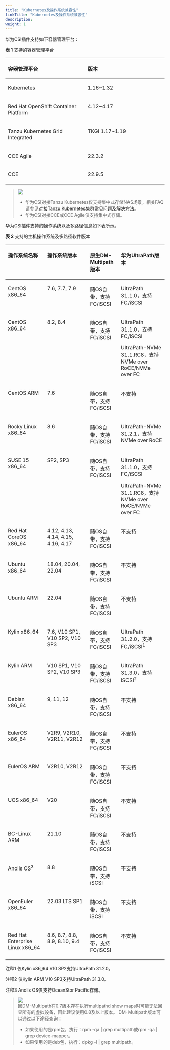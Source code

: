```yaml
---
title: "Kubernetes及操作系统兼容性"
linkTitle: "Kubernetes及操作系统兼容性"
description: 
weight: 1
---
```


华为CSI插件支持如下容器管理平台：

**表 1**  支持的容器管理平台

<a name="table1074710451516"></a>
<table><thead align="left"><tr id="row474794517118"><th class="cellrowborder" valign="top" width="50%" id="mcps1.2.3.1.1"><p id="p107476451618"><a name="p107476451618"></a><a name="p107476451618"></a>容器管理平台</p>
</th>
<th class="cellrowborder" valign="top" width="50%" id="mcps1.2.3.1.2"><p id="p1574820451312"><a name="p1574820451312"></a><a name="p1574820451312"></a>版本</p>
</th>
</tr>
</thead>
<tbody><tr id="row774818457119"><td class="cellrowborder" valign="top" width="50%" headers="mcps1.2.3.1.1 "><p id="p774815451619"><a name="p774815451619"></a><a name="p774815451619"></a>Kubernetes</p>
</td>
<td class="cellrowborder" valign="top" width="50%" headers="mcps1.2.3.1.2 "><p id="p1074815457112"><a name="p1074815457112"></a><a name="p1074815457112"></a>1.16~1.32</p>
</td>
</tr>
<tr id="row1374812458110"><td class="cellrowborder" valign="top" width="50%" headers="mcps1.2.3.1.1 "><p id="p15748194519116"><a name="p15748194519116"></a><a name="p15748194519116"></a>Red Hat OpenShift Container Platform</p>
</td>
<td class="cellrowborder" valign="top" width="50%" headers="mcps1.2.3.1.2 "><p id="p1774819451114"><a name="p1774819451114"></a><a name="p1774819451114"></a>4.12~4.17</p>
</td>
</tr>
<tr id="row1526064545317"><td class="cellrowborder" valign="top" width="50%" headers="mcps1.2.3.1.1 "><p id="p1426094595313"><a name="p1426094595313"></a><a name="p1426094595313"></a>Tanzu Kubernetes Grid Integrated</p>
</td>
<td class="cellrowborder" valign="top" width="50%" headers="mcps1.2.3.1.2 "><p id="p626054555310"><a name="p626054555310"></a><a name="p626054555310"></a>TKGI 1.17~1.19</p>
</td>
</tr>
<tr id="row117973419355"><td class="cellrowborder" valign="top" width="50%" headers="mcps1.2.3.1.1 "><p id="p1118023483511"><a name="p1118023483511"></a><a name="p1118023483511"></a>CCE Agile</p>
</td>
<td class="cellrowborder" valign="top" width="50%" headers="mcps1.2.3.1.2 "><p id="p418018342356"><a name="p418018342356"></a><a name="p418018342356"></a>22.3.2</p>
</td>
</tr>
<tr id="row2097213814106"><td class="cellrowborder" valign="top" width="50%" headers="mcps1.2.3.1.1 "><p id="p6972113831015"><a name="p6972113831015"></a><a name="p6972113831015"></a>CCE</p>
</td>
<td class="cellrowborder" valign="top" width="50%" headers="mcps1.2.3.1.2 "><p id="p79726387102"><a name="p79726387102"></a><a name="p79726387102"></a>22.9.5</p>
</td>
</tr>
</tbody>
</table>

>![](/css-docs/public_sys-resources/zh-cn/icon-notice.gif)  
>-   华为CSI对接Tanzu Kubernetes仅支持集中式存储NAS场景，相关FAQ请参见[对接Tanzu Kubernetes集群常见问题及解决方法](/docs/troubleshooting/common-problems-and-solutions-for-interconnecting-with-the-tanzu-kubernetes-cluster)。
>-   华为CSI对接CCE或CCE Agile仅支持集中式存储。

华为CSI插件支持的操作系统以及多路径信息如下表所示。

**表 2**  支持的主机操作系统及多路径软件版本

<a name="table133422378818"></a>
<table><thead align="left"><tr id="row83438371381"><th class="cellrowborder" valign="top" width="24.537546245375463%" id="mcps1.2.5.1.1"><p id="p334317371186"><a name="p334317371186"></a><a name="p334317371186"></a>操作系统名称</p>
</th>
<th class="cellrowborder" valign="top" width="26.957304269573047%" id="mcps1.2.5.1.2"><p id="p1534317371812"><a name="p1534317371812"></a><a name="p1534317371812"></a>操作系统版本</p>
</th>
<th class="cellrowborder" valign="top" width="19.548045195480455%" id="mcps1.2.5.1.3"><p id="p20513132412163"><a name="p20513132412163"></a><a name="p20513132412163"></a>原生DM-Multipath版本</p>
</th>
<th class="cellrowborder" valign="top" width="28.957104289571046%" id="mcps1.2.5.1.4"><p id="p5519020131610"><a name="p5519020131610"></a><a name="p5519020131610"></a>华为UltraPath版本</p>
</th>
</tr>
</thead>
<tbody><tr id="row10343137688"><td class="cellrowborder" valign="top" width="24.537546245375463%" headers="mcps1.2.5.1.1 "><p id="p174422515917"><a name="p174422515917"></a><a name="p174422515917"></a>CentOS x86_64</p>
</td>
<td class="cellrowborder" valign="top" width="26.957304269573047%" headers="mcps1.2.5.1.2 "><p id="p714515424912"><a name="p714515424912"></a><a name="p714515424912"></a>7.6, 7.7, 7.9</p>
</td>
<td class="cellrowborder" valign="top" width="19.548045195480455%" headers="mcps1.2.5.1.3 "><p id="p9513142418162"><a name="p9513142418162"></a><a name="p9513142418162"></a>随OS自带，支持FC/iSCSI</p>
</td>
<td class="cellrowborder" valign="top" width="28.957104289571046%" headers="mcps1.2.5.1.4 "><p id="p951912207160"><a name="p951912207160"></a><a name="p951912207160"></a>UltraPath 31.1.0，支持FC/iSCSI</p>
</td>
</tr>
<tr id="row126961850188"><td class="cellrowborder" valign="top" width="24.537546245375463%" headers="mcps1.2.5.1.1 "><p id="p66968571811"><a name="p66968571811"></a><a name="p66968571811"></a>CentOS x86_64</p>
</td>
<td class="cellrowborder" valign="top" width="26.957304269573047%" headers="mcps1.2.5.1.2 "><p id="p146964518186"><a name="p146964518186"></a><a name="p146964518186"></a>8.2, 8.4</p>
</td>
<td class="cellrowborder" valign="top" width="19.548045195480455%" headers="mcps1.2.5.1.3 "><p id="p7696154184"><a name="p7696154184"></a><a name="p7696154184"></a>随OS自带，支持FC/iSCSI</p>
</td>
<td class="cellrowborder" valign="top" width="28.957104289571046%" headers="mcps1.2.5.1.4 "><p id="p3696175101811"><a name="p3696175101811"></a><a name="p3696175101811"></a>UltraPath 31.1.0，支持FC/iSCSI</p>
<p id="p13433122917188"><a name="p13433122917188"></a><a name="p13433122917188"></a>UltraPath-NVMe 31.1.RC8，支持NVMe over RoCE/NVMe over FC</p>
</td>
</tr>
<tr id="row462220559496"><td class="cellrowborder" valign="top" width="24.537546245375463%" headers="mcps1.2.5.1.1 "><p id="p8622205534918"><a name="p8622205534918"></a><a name="p8622205534918"></a>CentOS ARM</p>
</td>
<td class="cellrowborder" valign="top" width="26.957304269573047%" headers="mcps1.2.5.1.2 "><p id="p162295519499"><a name="p162295519499"></a><a name="p162295519499"></a>7.6</p>
</td>
<td class="cellrowborder" valign="top" width="19.548045195480455%" headers="mcps1.2.5.1.3 "><p id="p1571627205016"><a name="p1571627205016"></a><a name="p1571627205016"></a>随OS自带，支持FC/iSCSI</p>
</td>
<td class="cellrowborder" valign="top" width="28.957104289571046%" headers="mcps1.2.5.1.4 "><p id="p92831342165018"><a name="p92831342165018"></a><a name="p92831342165018"></a>不支持</p>
</td>
</tr>
<tr id="row338018570509"><td class="cellrowborder" valign="top" width="24.537546245375463%" headers="mcps1.2.5.1.1 "><p id="p65591473511"><a name="p65591473511"></a><a name="p65591473511"></a>Rocky Linux x86_64</p>
</td>
<td class="cellrowborder" valign="top" width="26.957304269573047%" headers="mcps1.2.5.1.2 "><p id="p175591079513"><a name="p175591079513"></a><a name="p175591079513"></a>8.6</p>
</td>
<td class="cellrowborder" valign="top" width="19.548045195480455%" headers="mcps1.2.5.1.3 "><p id="p1355913785117"><a name="p1355913785117"></a><a name="p1355913785117"></a>随OS自带，支持FC/iSCSI</p>
</td>
<td class="cellrowborder" valign="top" width="28.957104289571046%" headers="mcps1.2.5.1.4 "><p id="p05591714513"><a name="p05591714513"></a><a name="p05591714513"></a>UltraPath-NVMe 31.2.1，支持NVMe over RoCE</p>
</td>
</tr>
<tr id="row33431037682"><td class="cellrowborder" valign="top" width="24.537546245375463%" headers="mcps1.2.5.1.1 "><p id="p184420254915"><a name="p184420254915"></a><a name="p184420254915"></a>SUSE 15 x86_64</p>
</td>
<td class="cellrowborder" valign="top" width="26.957304269573047%" headers="mcps1.2.5.1.2 "><p id="p2014514429912"><a name="p2014514429912"></a><a name="p2014514429912"></a>SP2, SP3</p>
</td>
<td class="cellrowborder" valign="top" width="19.548045195480455%" headers="mcps1.2.5.1.3 "><p id="p351302411165"><a name="p351302411165"></a><a name="p351302411165"></a>随OS自带，支持FC/iSCSI</p>
</td>
<td class="cellrowborder" valign="top" width="28.957104289571046%" headers="mcps1.2.5.1.4 "><p id="p43207517196"><a name="p43207517196"></a><a name="p43207517196"></a>UltraPath 31.1.0，支持FC/iSCSI</p>
<p id="p1232018541915"><a name="p1232018541915"></a><a name="p1232018541915"></a>UltraPath-NVMe 31.1.RC8，支持NVMe over RoCE/NVMe over FC</p>
</td>
</tr>
<tr id="row10343113716818"><td class="cellrowborder" valign="top" width="24.537546245375463%" headers="mcps1.2.5.1.1 "><p id="p7442251798"><a name="p7442251798"></a><a name="p7442251798"></a>Red Hat CoreOS x86_64</p>
</td>
<td class="cellrowborder" valign="top" width="26.957304269573047%" headers="mcps1.2.5.1.2 "><p id="p1214517426916"><a name="p1214517426916"></a><a name="p1214517426916"></a>4.12, 4.13, 4.14, 4.15, 4.16, 4.17</p>
</td>
<td class="cellrowborder" valign="top" width="19.548045195480455%" headers="mcps1.2.5.1.3 "><p id="p115134245168"><a name="p115134245168"></a><a name="p115134245168"></a>随OS自带，支持FC/iSCSI</p>
</td>
<td class="cellrowborder" valign="top" width="28.957104289571046%" headers="mcps1.2.5.1.4 "><p id="p19519220141616"><a name="p19519220141616"></a><a name="p19519220141616"></a>不支持</p>
</td>
</tr>
<tr id="row234312371784"><td class="cellrowborder" valign="top" width="24.537546245375463%" headers="mcps1.2.5.1.1 "><p id="p24411253910"><a name="p24411253910"></a><a name="p24411253910"></a>Ubuntu x86_64</p>
</td>
<td class="cellrowborder" valign="top" width="26.957304269573047%" headers="mcps1.2.5.1.2 "><p id="p141451428911"><a name="p141451428911"></a><a name="p141451428911"></a>18.04, 20.04, 22.04</p>
</td>
<td class="cellrowborder" valign="top" width="19.548045195480455%" headers="mcps1.2.5.1.3 "><p id="p751392431616"><a name="p751392431616"></a><a name="p751392431616"></a>随OS自带，支持FC/iSCSI</p>
</td>
<td class="cellrowborder" valign="top" width="28.957104289571046%" headers="mcps1.2.5.1.4 "><p id="p351992071616"><a name="p351992071616"></a><a name="p351992071616"></a>不支持</p>
</td>
</tr>
<tr id="row1279582641416"><td class="cellrowborder" valign="top" width="24.537546245375463%" headers="mcps1.2.5.1.1 "><p id="p7795172661419"><a name="p7795172661419"></a><a name="p7795172661419"></a>Ubuntu ARM</p>
</td>
<td class="cellrowborder" valign="top" width="26.957304269573047%" headers="mcps1.2.5.1.2 "><p id="p14796182613148"><a name="p14796182613148"></a><a name="p14796182613148"></a>22.04</p>
</td>
<td class="cellrowborder" valign="top" width="19.548045195480455%" headers="mcps1.2.5.1.3 "><p id="p173292051151419"><a name="p173292051151419"></a><a name="p173292051151419"></a>随OS自带，支持FC/iSCSI</p>
</td>
<td class="cellrowborder" valign="top" width="28.957104289571046%" headers="mcps1.2.5.1.4 "><p id="p83292514146"><a name="p83292514146"></a><a name="p83292514146"></a>不支持</p>
</td>
</tr>
<tr id="row10343173719816"><td class="cellrowborder" valign="top" width="24.537546245375463%" headers="mcps1.2.5.1.1 "><p id="p11441251399"><a name="p11441251399"></a><a name="p11441251399"></a>Kylin x86_64</p>
</td>
<td class="cellrowborder" valign="top" width="26.957304269573047%" headers="mcps1.2.5.1.2 "><p id="p114517420917"><a name="p114517420917"></a><a name="p114517420917"></a>7.6, V10 SP1, V10 SP2, V10 SP3</p>
</td>
<td class="cellrowborder" valign="top" width="19.548045195480455%" headers="mcps1.2.5.1.3 "><p id="p851302401613"><a name="p851302401613"></a><a name="p851302401613"></a>随OS自带，支持FC/iSCSI</p>
</td>
<td class="cellrowborder" valign="top" width="28.957104289571046%" headers="mcps1.2.5.1.4 "><p id="p6519820151615"><a name="p6519820151615"></a><a name="p6519820151615"></a>UltraPath 31.2.0，支持FC/iSCSI<sup id="sup177565618716"><a name="sup177565618716"></a><a name="sup177565618716"></a>1</sup></p>
</td>
</tr>
<tr id="row514418498117"><td class="cellrowborder" valign="top" width="24.537546245375463%" headers="mcps1.2.5.1.1 "><p id="p0144174981113"><a name="p0144174981113"></a><a name="p0144174981113"></a>Kylin ARM</p>
</td>
<td class="cellrowborder" valign="top" width="26.957304269573047%" headers="mcps1.2.5.1.2 "><p id="p121441149121117"><a name="p121441149121117"></a><a name="p121441149121117"></a>V10 SP1, V10 SP2, V10 SP3</p>
</td>
<td class="cellrowborder" valign="top" width="19.548045195480455%" headers="mcps1.2.5.1.3 "><p id="p1351318249164"><a name="p1351318249164"></a><a name="p1351318249164"></a>随OS自带，支持FC/iSCSI</p>
</td>
<td class="cellrowborder" valign="top" width="28.957104289571046%" headers="mcps1.2.5.1.4 "><p id="p35196203166"><a name="p35196203166"></a><a name="p35196203166"></a>UltraPath 31.3.0，支持iSCSI<sup id="sup185591937155114"><a name="sup185591937155114"></a><a name="sup185591937155114"></a>2</sup></p>
</td>
</tr>
<tr id="row110899123112"><td class="cellrowborder" valign="top" width="24.537546245375463%" headers="mcps1.2.5.1.1 "><p id="p16108109203112"><a name="p16108109203112"></a><a name="p16108109203112"></a><span>Debian </span>x86_64</p>
</td>
<td class="cellrowborder" valign="top" width="26.957304269573047%" headers="mcps1.2.5.1.2 "><p id="p1310859163119"><a name="p1310859163119"></a><a name="p1310859163119"></a><span>9, 11</span>, 12</p>
</td>
<td class="cellrowborder" valign="top" width="19.548045195480455%" headers="mcps1.2.5.1.3 "><p id="p91081299314"><a name="p91081299314"></a><a name="p91081299314"></a>随OS自带，支持FC/iSCSI</p>
</td>
<td class="cellrowborder" valign="top" width="28.957104289571046%" headers="mcps1.2.5.1.4 "><p id="p410816943110"><a name="p410816943110"></a><a name="p410816943110"></a>不支持</p>
</td>
</tr>
<tr id="row257753715216"><td class="cellrowborder" valign="top" width="24.537546245375463%" headers="mcps1.2.5.1.1 "><p id="p15577537165212"><a name="p15577537165212"></a><a name="p15577537165212"></a>EulerOS x86_64</p>
</td>
<td class="cellrowborder" valign="top" width="26.957304269573047%" headers="mcps1.2.5.1.2 "><p id="p15771637195210"><a name="p15771637195210"></a><a name="p15771637195210"></a>V2R9, V2R10, V2R11, V2R12</p>
</td>
<td class="cellrowborder" valign="top" width="19.548045195480455%" headers="mcps1.2.5.1.3 "><p id="p14470145615315"><a name="p14470145615315"></a><a name="p14470145615315"></a>随OS自带，支持FC/iSCSI</p>
</td>
<td class="cellrowborder" valign="top" width="28.957104289571046%" headers="mcps1.2.5.1.4 "><p id="p14701656125313"><a name="p14701656125313"></a><a name="p14701656125313"></a>不支持</p>
</td>
</tr>
<tr id="row292017416534"><td class="cellrowborder" valign="top" width="24.537546245375463%" headers="mcps1.2.5.1.1 "><p id="p7920841155312"><a name="p7920841155312"></a><a name="p7920841155312"></a>EulerOS ARM</p>
</td>
<td class="cellrowborder" valign="top" width="26.957304269573047%" headers="mcps1.2.5.1.2 "><p id="p1792014110534"><a name="p1792014110534"></a><a name="p1792014110534"></a>V2R10, V2R12</p>
</td>
<td class="cellrowborder" valign="top" width="19.548045195480455%" headers="mcps1.2.5.1.3 "><p id="p10150157115312"><a name="p10150157115312"></a><a name="p10150157115312"></a>随OS自带，支持FC/iSCSI</p>
</td>
<td class="cellrowborder" valign="top" width="28.957104289571046%" headers="mcps1.2.5.1.4 "><p id="p415055725312"><a name="p415055725312"></a><a name="p415055725312"></a>不支持</p>
</td>
</tr>
<tr id="row10474145114011"><td class="cellrowborder" valign="top" width="24.537546245375463%" headers="mcps1.2.5.1.1 "><p id="p174741753402"><a name="p174741753402"></a><a name="p174741753402"></a><span>UOS</span> x86_64</p>
</td>
<td class="cellrowborder" valign="top" width="26.957304269573047%" headers="mcps1.2.5.1.2 "><p id="p134758574010"><a name="p134758574010"></a><a name="p134758574010"></a><span>V20</span></p>
</td>
<td class="cellrowborder" valign="top" width="19.548045195480455%" headers="mcps1.2.5.1.3 "><p id="p34753524019"><a name="p34753524019"></a><a name="p34753524019"></a>随OS自带，支持FC/iSCSI</p>
</td>
<td class="cellrowborder" valign="top" width="28.957104289571046%" headers="mcps1.2.5.1.4 "><p id="p947516574016"><a name="p947516574016"></a><a name="p947516574016"></a>不支持</p>
</td>
</tr>
<tr id="row867984183816"><td class="cellrowborder" valign="top" width="24.537546245375463%" headers="mcps1.2.5.1.1 "><p id="p1967912417382"><a name="p1967912417382"></a><a name="p1967912417382"></a>BC-Linux ARM</p>
</td>
<td class="cellrowborder" valign="top" width="26.957304269573047%" headers="mcps1.2.5.1.2 "><p id="p1967915493815"><a name="p1967915493815"></a><a name="p1967915493815"></a>21.10</p>
</td>
<td class="cellrowborder" valign="top" width="19.548045195480455%" headers="mcps1.2.5.1.3 "><p id="p1467974163820"><a name="p1467974163820"></a><a name="p1467974163820"></a>随OS自带，支持FC/iSCSI</p>
</td>
<td class="cellrowborder" valign="top" width="28.957104289571046%" headers="mcps1.2.5.1.4 "><p id="p26792411387"><a name="p26792411387"></a><a name="p26792411387"></a>不支持</p>
</td>
</tr>
<tr id="row4144193719134"><td class="cellrowborder" valign="top" width="24.537546245375463%" headers="mcps1.2.5.1.1 "><p id="p914473714135"><a name="p914473714135"></a><a name="p914473714135"></a>Anolis OS<sup id="sup19737153002119"><a name="sup19737153002119"></a><a name="sup19737153002119"></a>3</sup></p>
</td>
<td class="cellrowborder" valign="top" width="26.957304269573047%" headers="mcps1.2.5.1.2 "><p id="p1214473771310"><a name="p1214473771310"></a><a name="p1214473771310"></a>8.8</p>
</td>
<td class="cellrowborder" valign="top" width="19.548045195480455%" headers="mcps1.2.5.1.3 "><p id="p14144837121313"><a name="p14144837121313"></a><a name="p14144837121313"></a>随OS自带，支持iSCSI</p>
</td>
<td class="cellrowborder" valign="top" width="28.957104289571046%" headers="mcps1.2.5.1.4 "><p id="p16145113761319"><a name="p16145113761319"></a><a name="p16145113761319"></a>不支持</p>
</td>
</tr>
<tr id="row1941116615225"><td class="cellrowborder" valign="top" width="24.537546245375463%" headers="mcps1.2.5.1.1 "><p id="p17411196152216"><a name="p17411196152216"></a><a name="p17411196152216"></a>OpenEuler x86_64</p>
</td>
<td class="cellrowborder" valign="top" width="26.957304269573047%" headers="mcps1.2.5.1.2 "><p id="p241115619228"><a name="p241115619228"></a><a name="p241115619228"></a>22.03 LTS SP1</p>
</td>
<td class="cellrowborder" valign="top" width="19.548045195480455%" headers="mcps1.2.5.1.3 "><p id="p1541176132218"><a name="p1541176132218"></a><a name="p1541176132218"></a>随OS自带，支持iSCSI</p>
</td>
<td class="cellrowborder" valign="top" width="28.957104289571046%" headers="mcps1.2.5.1.4 "><p id="p9412146192210"><a name="p9412146192210"></a><a name="p9412146192210"></a>不支持</p>
</td>
</tr>
<tr id="row8426659627"><td class="cellrowborder" valign="top" width="24.537546245375463%" headers="mcps1.2.5.1.1 "><p id="p411217583481"><a name="p411217583481"></a><a name="p411217583481"></a>Red Hat Enterprise Linux x86_64</p>
</td>
<td class="cellrowborder" valign="top" width="26.957304269573047%" headers="mcps1.2.5.1.2 "><p id="p91129587480"><a name="p91129587480"></a><a name="p91129587480"></a>8.6, 8.7, 8.8, 8.9, 8.10, 9.4</p>
</td>
<td class="cellrowborder" valign="top" width="19.548045195480455%" headers="mcps1.2.5.1.3 "><p id="p141128581485"><a name="p141128581485"></a><a name="p141128581485"></a>随OS自带，支持FC/iSCSI</p>
</td>
<td class="cellrowborder" valign="top" width="28.957104289571046%" headers="mcps1.2.5.1.4 "><p id="p511205884815"><a name="p511205884815"></a><a name="p511205884815"></a>不支持</p>
</td>
</tr>
</tbody>
</table>

注释1 仅Kylin x86\_64 V10 SP2支持UltraPath 31.2.0。

注释2 仅Kylin ARM V10 SP3支持UltraPath 31.3.0。

注释3 Anolis OS仅支持OceanStor Pacific存储。

>![](/css-docs/public_sys-resources/zh-cn/icon-note.gif)  
>因DM-Multipath在0.7版本存在执行multipathd show maps时可能无法回显所有的虚拟设备，因此建议使用0.8及以上版本。
>DM-Multipath版本可以通过以下途径查询：
>-   如果使用的是rpm包，执行：rpm -qa | grep multipath或rpm -qa | grep device-mapper。
>-   如果使用的是deb包，执行：dpkg -l | grep multipath。

